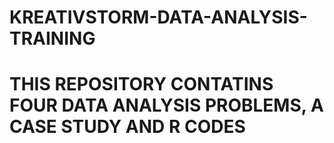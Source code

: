 # KREATIVSTORM-DATA-ANALYSIS-TRAINING
# THIS REPOSITORY CONTATINS FOUR DATA ANALYSIS PROBLEMS, A CASE STUDY AND R CODES

